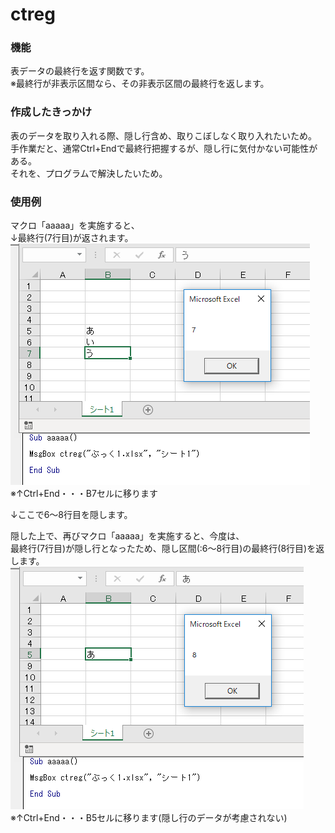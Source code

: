 # ctreg
### 機能
表データの最終行を返す関数です。  
※最終行が非表示区間なら、その非表示区間の最終行を返します。

### 作成したきっかけ
表のデータを取り入れる際、隠し行含め、取りこぼしなく取り入れたいため。  
手作業だと、通常Ctrl+Endで最終行把握するが、隠し行に気付かない可能性がある。  
それを、プログラムで解決したいため。  

### 使用例
マクロ「aaaaa」を実施すると、  
↓最終行(7行目)が返されます。  
![img](sono1n.PNG)  
※↑Ctrl+End・・・B7セルに移ります

↓ここで6～8行目を隠します。

隠した上で、再びマクロ「aaaaa」を実施すると、今度は、  
最終行(7行目)が隠し行となったため、隠し区間(:6～8行目)の最終行(8行目)を返します。  
![img](sono2.PNG)  
※↑Ctrl+End・・・B5セルに移ります(隠し行のデータが考慮されない)

